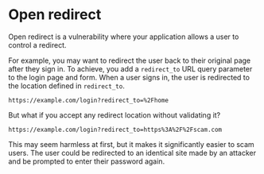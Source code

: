 # Open redirect

Open redirect is a vulnerability where your application allows a user to control a redirect. 

For example, you may want to redirect the user back to their original page after they sign in. To achieve, you add a `redirect_to` URL query parameter to the login page and form. When a user signs in, the user is redirected to the location defined in `redirect_to`.

```
https://example.com/login?redirect_to=%2Fhome
```

But what if you accept any redirect location without validating it?

```
https://example.com/login?redirect_to=https%3A%2F%2Fscam.com
```

This may seem harmless at first, but it makes it significantly easier to scam users. The user could be redirected to an identical site made by an attacker and be prompted to enter their password again.
